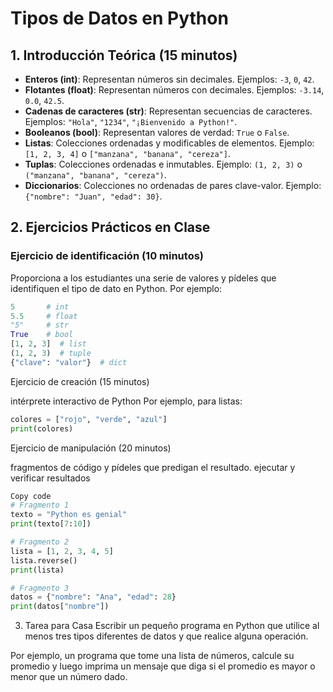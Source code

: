 # Tipos de Datos en Python

## 1. Introducción Teórica (15 minutos)

- **Enteros (int)**: Representan números sin decimales. Ejemplos: `-3`, `0`, `42`.
- **Flotantes (float)**: Representan números con decimales. Ejemplos: `-3.14`, `0.0`, `42.5`.
- **Cadenas de caracteres (str)**: Representan secuencias de caracteres. Ejemplos: `"Hola"`, `"1234"`, `"¡Bienvenido a Python!"`.
- **Booleanos (bool)**: Representan valores de verdad: `True` o `False`.
- **Listas**: Colecciones ordenadas y modificables de elementos. Ejemplo: `[1, 2, 3, 4]` o `["manzana", "banana", "cereza"]`.
- **Tuplas**: Colecciones ordenadas e inmutables. Ejemplo: `(1, 2, 3)` o `("manzana", "banana", "cereza")`.
- **Diccionarios**: Colecciones no ordenadas de pares clave-valor. Ejemplo: `{"nombre": "Juan", "edad": 30}`.

## 2. Ejercicios Prácticos en Clase

### Ejercicio de identificación (10 minutos)

Proporciona a los estudiantes una serie de valores y pídeles que identifiquen el tipo de dato en Python. Por ejemplo:

```python
5       # int
5.5     # float
"5"     # str
True    # bool
[1, 2, 3]  # list
(1, 2, 3)  # tuple
{"clave": "valor"}  # dict
```
Ejercicio de creación (15 minutos)

intérprete interactivo de Python 
Por ejemplo, para listas:

```python
colores = ["rojo", "verde", "azul"]
print(colores)
```

Ejercicio de manipulación (20 minutos)

 fragmentos de código y pídeles que predigan el resultado. ejecutar y verificar resultados

```python
Copy code
# Fragmento 1
texto = "Python es genial"
print(texto[7:10])

# Fragmento 2
lista = [1, 2, 3, 4, 5]
lista.reverse()
print(lista)

# Fragmento 3
datos = {"nombre": "Ana", "edad": 28}
print(datos["nombre"])
```

3. Tarea para Casa
Escribir un pequeño programa en Python que utilice al menos tres tipos diferentes de datos y que realice alguna operación.

Por ejemplo, un programa que tome una lista de números, calcule su promedio y luego imprima un mensaje que diga si el promedio es mayor o menor que un número dado.


